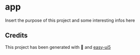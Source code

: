 # app

Insert the purpose of this project and some interesting infos here

## Credits

This project has been generated with 💙 and [easy-ui5](https://github.com/SAP)
